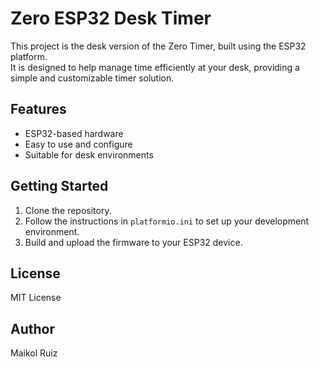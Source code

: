 # Zero ESP32 Desk Timer

This project is the desk version of the Zero Timer, built using the ESP32 platform.  
It is designed to help manage time efficiently at your desk, providing a simple and customizable timer solution.

## Features

- ESP32-based hardware
- Easy to use and configure
- Suitable for desk environments

## Getting Started

1. Clone the repository.
2. Follow the instructions in `platformio.ini` to set up your development environment.
3. Build and upload the firmware to your ESP32 device.

## License

MIT License 
## Author

Maikol Ruiz